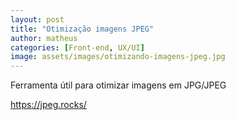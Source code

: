 ```yaml
---
layout: post
title: "Otimização imagens JPEG"
author: matheus
categories: [Front-end, UX/UI]
image: assets/images/otimizando-imagens-jpeg.jpg
---
```


Ferramenta útil para otimizar imagens em JPG/JPEG

<a href="https://jpeg.rocks/" rel="noopener noreferrer">https://jpeg.rocks/</a>
